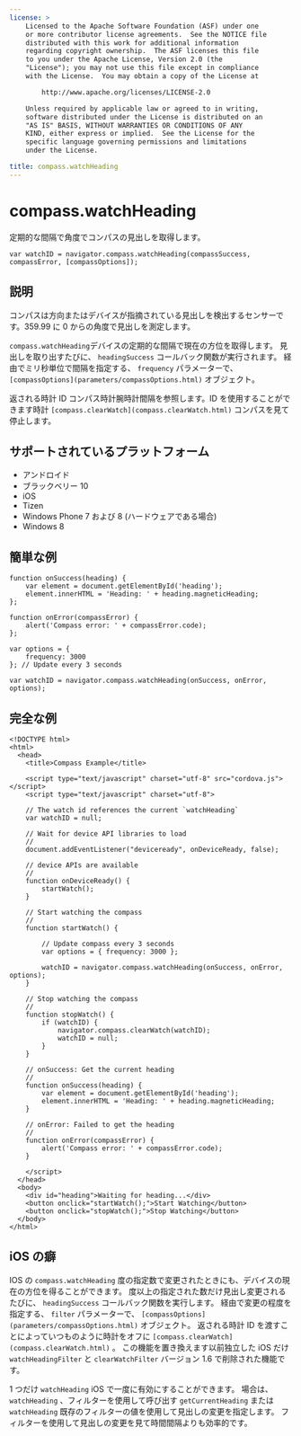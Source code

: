 ```yaml
---
license: >
    Licensed to the Apache Software Foundation (ASF) under one
    or more contributor license agreements.  See the NOTICE file
    distributed with this work for additional information
    regarding copyright ownership.  The ASF licenses this file
    to you under the Apache License, Version 2.0 (the
    "License"); you may not use this file except in compliance
    with the License.  You may obtain a copy of the License at

        http://www.apache.org/licenses/LICENSE-2.0

    Unless required by applicable law or agreed to in writing,
    software distributed under the License is distributed on an
    "AS IS" BASIS, WITHOUT WARRANTIES OR CONDITIONS OF ANY
    KIND, either express or implied.  See the License for the
    specific language governing permissions and limitations
    under the License.

title: compass.watchHeading
---
```


# compass.watchHeading

定期的な間隔で角度でコンパスの見出しを取得します。

    var watchID = navigator.compass.watchHeading(compassSuccess, compassError, [compassOptions]);
    

## 説明

コンパスは方向またはデバイスが指摘されている見出しを検出するセンサーです。359.99 に 0 からの角度で見出しを測定します。

`compass.watchHeading`デバイスの定期的な間隔で現在の方位を取得します。 見出しを取り出すたびに、 `headingSuccess` コールバック関数が実行されます。 経由でミリ秒単位で間隔を指定する、 `frequency` パラメーターで、 `[compassOptions](parameters/compassOptions.html)` オブジェクト。

返される時計 ID コンパス時計腕時計間隔を参照します。ID を使用することができます時計 `[compass.clearWatch](compass.clearWatch.html)` コンパスを見て停止します。

## サポートされているプラットフォーム

*   アンドロイド
*   ブラックベリー 10
*   iOS
*   Tizen
*   Windows Phone 7 および 8 (ハードウェアである場合)
*   Windows 8

## 簡単な例

    function onSuccess(heading) {
        var element = document.getElementById('heading');
        element.innerHTML = 'Heading: ' + heading.magneticHeading;
    };
    
    function onError(compassError) {
        alert('Compass error: ' + compassError.code);
    };
    
    var options = {
        frequency: 3000
    }; // Update every 3 seconds
    
    var watchID = navigator.compass.watchHeading(onSuccess, onError, options);
    

## 完全な例

    <!DOCTYPE html>
    <html>
      <head>
        <title>Compass Example</title>
    
        <script type="text/javascript" charset="utf-8" src="cordova.js"></script>
        <script type="text/javascript" charset="utf-8">
    
        // The watch id references the current `watchHeading`
        var watchID = null;
    
        // Wait for device API libraries to load
        //
        document.addEventListener("deviceready", onDeviceReady, false);
    
        // device APIs are available
        //
        function onDeviceReady() {
            startWatch();
        }
    
        // Start watching the compass
        //
        function startWatch() {
    
            // Update compass every 3 seconds
            var options = { frequency: 3000 };
    
            watchID = navigator.compass.watchHeading(onSuccess, onError, options);
        }
    
        // Stop watching the compass
        //
        function stopWatch() {
            if (watchID) {
                navigator.compass.clearWatch(watchID);
                watchID = null;
            }
        }
    
        // onSuccess: Get the current heading
        //
        function onSuccess(heading) {
            var element = document.getElementById('heading');
            element.innerHTML = 'Heading: ' + heading.magneticHeading;
        }
    
        // onError: Failed to get the heading
        //
        function onError(compassError) {
            alert('Compass error: ' + compassError.code);
        }
    
        </script>
      </head>
      <body>
        <div id="heading">Waiting for heading...</div>
        <button onclick="startWatch();">Start Watching</button>
        <button onclick="stopWatch();">Stop Watching</button>
      </body>
    </html>
    

## iOS の癖

IOS の `compass.watchHeading` 度の指定数で変更されたときにも、デバイスの現在の方位を得ることができます。 度以上の指定された数だけ見出し変更されるたびに、 `headingSuccess` コールバック関数を実行します。 経由で変更の程度を指定する、 `filter` パラメーターで、 `[compassOptions](parameters/compassOptions.html)` オブジェクト。 返される時計 ID を渡すことによっていつものように時計をオフに `[compass.clearWatch](compass.clearWatch.html)` 。 この機能を置き換えます以前独立した iOS だけ `watchHeadingFilter` と `clearWatchFilter` バージョン 1.6 で削除された機能です。

1 つだけ `watchHeading` iOS で一度に有効にすることができます。 場合は、 `watchHeading` 、フィルターを使用して呼び出す `getCurrentHeading` または `watchHeading` 既存のフィルターの値を使用して見出しの変更を指定します。 フィルターを使用して見出しの変更を見て時間間隔よりも効率的です。